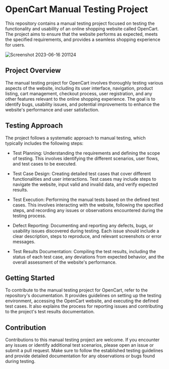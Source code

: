 # OpenCart Manual Testing Project
This repository contains a manual testing project focused on testing the functionality and usability of an online shopping website called OpenCart. The project aims to ensure that the website performs as expected, meets the specified requirements, and provides a seamless shopping experience for users.

![Screenshot 2023-06-16 201124](https://github.com/Mayankgupta1803/OpenCart_Manual_Testing_Project/assets/121190072/9c147a92-ba40-45d9-89a7-347bd48790ec)
## Project Overview
The manual testing project for OpenCart involves thoroughly testing various aspects of the website, including its user interface, navigation, product listing, cart management, checkout process, user registration, and any other features relevant to the online shopping experience. The goal is to identify bugs, usability issues, and potential improvements to enhance the website's performance and user satisfaction.

## Testing Approach
The project follows a systematic approach to manual testing, which typically includes the following steps:

+ Test Planning: Understanding the requirements and defining the scope of testing. This involves identifying the different scenarios, user flows, and test cases to be executed.

+ Test Case Design: Creating detailed test cases that cover different functionalities and user interactions. Test cases may include steps to navigate the website, input valid and invalid data, and verify expected results.

+ Test Execution: Performing the manual tests based on the defined test cases. This involves interacting with the website, following the specified steps, and recording any issues or observations encountered during the testing process.

+ Defect Reporting: Documenting and reporting any defects, bugs, or usability issues discovered during testing. Each issue should include a clear description, steps to reproduce, and relevant screenshots or error messages.

+ Test Results Documentation: Compiling the test results, including the status of each test case, any deviations from expected behavior, and the overall assessment of the website's performance.

## Getting Started
To contribute to the manual testing project for OpenCart, refer to the repository's documentation. It provides guidelines on setting up the testing environment, accessing the OpenCart website, and executing the defined test cases. It also explains the process for reporting issues and contributing to the project's test results documentation.

## Contribution
Contributions to this manual testing project are welcome. If you encounter any issues or identify additional test scenarios, please open an issue or submit a pull request. Make sure to follow the established testing guidelines and provide detailed documentation for any observations or bugs found during testing.
